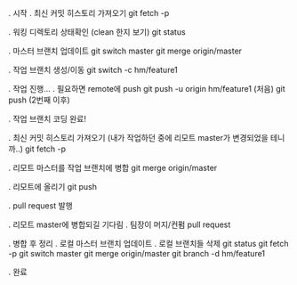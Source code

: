 . 시작
. 최신 커밋 히스토리 가져오기
git fetch -p

. 워킹 디렉토리 상태확인 (clean 한지 보기)
git status

. 마스터 브랜치 업데이트
git switch master
git merge origin/master

. 작업 브랜치 생성/이동
git switch -c hm/feature1

. 작업 진행...
. 필요하면 remote에 push
git push -u origin hm/feature1     (처음)
git push                           (2번째 이후)

. 작업 브랜치 코딩 완료!

. 최신 커밋 히스토리 가져오기
(내가 작업하던 중에 리모트 master가 변경되었을 테니까..)
git fetch -p

. 리모트 마스터를 작업 브랜치에 병합
git merge origin/master

. 리모트에 올리기
git push

. pull request 발행

. 리모트 master에 병합되길 기다림
. 팀장이 머지/컨펌 pull request

. 병합 후 정리
. 로컬 마스터 브랜치 업데이트
. 로컬 브랜치들 삭제
git status
git fetch -p
git switch master
git merge origin/master
git branch -d hm/feature1

. 완료
